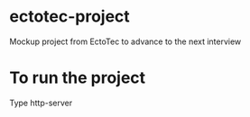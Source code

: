 # ectotec-project
Mockup project from EctoTec to advance to the next interview

# To run the project
Type http-server
